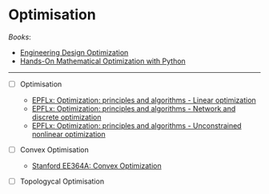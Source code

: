 # Optimisation

_Books_:

- [Engineering Design Optimization](https://mdobook.github.io/)
- [Hands-On Mathematical Optimization with Python](https://mobook.github.io/MO-book/intro.html#)

---

- [ ] Optimisation

  - [EPFLx: Optimization: principles and algorithms - Linear optimization](https://www.edx.org/learn/math/ecole-polytechnique-federale-de-lausanne-optimization-principles-and-algorithms-linear-optimization)
  - [EPFLx: Optimization: principles and algorithms - Network and discrete optimization](https://www.edx.org/learn/math/ecole-polytechnique-federale-de-lausanne-optimization-principles-and-algorithms-network-and-discrete-optimization)
  - [EPFLx: Optimization: principles and algorithms - Unconstrained nonlinear optimization](https://www.edx.org/learn/algorithms/ecole-polytechnique-federale-de-lausanne-optimization-principles-and-algorithms-unconstrained-nonlinear-optimization)

- [ ] Convex Optimisation

  - [Stanford EE364A: Convex Optimization](https://csdiy.wiki/en/%E6%95%B0%E5%AD%A6%E8%BF%9B%E9%98%B6/convex/)

- [ ] Topologycal Optimisation
